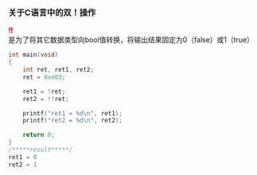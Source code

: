 ### 关于C语言中的双！操作

<font color="red">**!!**</font> 是为了将其它数据类型向bool值转换，将输出结果固定为0（false）或1（true）

```c
int main(void)
{
    int ret, ret1, ret2;
    ret = 0xe03;

    ret1 = !ret;
    ret2 = !!ret;

    printf("ret1 = %d\n", ret1);
    printf("ret2 = %d\n", ret2);

    return 0;
}
/*****result*****/
ret1 = 0
ret2 = 1
```

